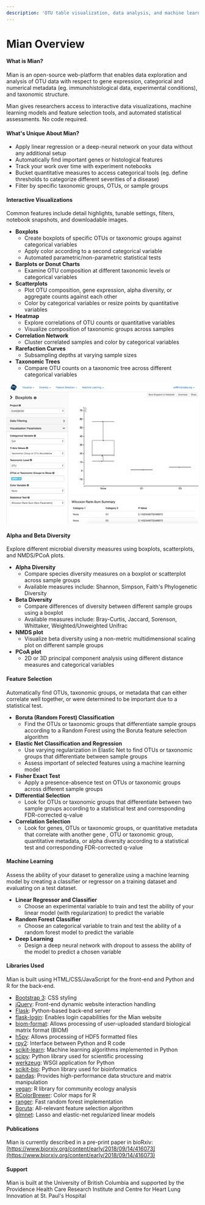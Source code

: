 ```yaml
---
description: 'OTU table visualization, data analysis, and machine learning'
---
```


# Mian Overview

#### What is Mian?

Mian is an open-source web-platform that enables data exploration and analysis of OTU data with respect to gene expression, categorical and numerical metadata \(eg. immunohistological data, experimental conditions\), and taxonomic structure. 

Mian gives researchers access to interactive data visualizations, machine learning models and feature selection tools, and automated statistical assessments. No code required. 

#### What's Unique About Mian?

* Apply linear regression or a deep-neural network on your data without any additional setup
* Automatically find important genes or histological features
* Track your work over time with experiment notebooks
* Bucket quantitative measures to access categorical tools \(eg. define thresholds to categorize different severities of a disease\)
* Filter by specific taxonomic groups, OTUs, or sample groups

#### Interactive Visualizations

Common features include detail highlights, tunable settings, filters, notebook snapshots, and downloadable images. 

* **Boxplots**
  * Create boxplots of specific OTUs or taxonomic groups against categorical variables
  * Apply color according to a second categorical variable
  * Automated parametric/non-parametric statistical tests
* **Barplots or Donut Charts**
  * Examine OTU composition at different taxonomic levels or categorical variables
* **Scatterplots**
  * Plot OTU composition, gene expression, alpha diversity, or aggregate counts against each other
  * Color by categorical variables or resize points by quantitative variables
* **Heatmap**
  * Explore correlations of OTU counts or quantitative variables
  * Visualize composition of taxonomic groups across samples
* **Correlation Network**
  * Cluster correlated samples and color by categorical variables
* **Rarefaction Curves**
  * Subsampling depths at varying sample sizes
* **Taxonomic Trees**
  * Compare OTU counts on a taxonomic tree across different categorical variables

![Boxplot visualization example with automated statistical test result](.gitbook/assets/boxplots.png)

#### Alpha and Beta Diversity

Explore different microbial diversity measures using boxplots, scatterplots, and NMDS/PCoA plots.

* **Alpha Diversity**
  * Compare species diversity measures on a boxplot or scatterplot across sample groups 
  * Available measures include: Shannon, Simpson, Faith's Phylogenetic Diversity
* **Beta Diversity**
  * Compare differences of diversity between different sample groups using a boxplot
  * Available measures include: Bray-Curtis, Jaccard, Sorenson, Whittaker, Weighted/Unweighted Unifrac
* **NMDS plot**
  * Visualize beta diversity using a non-metric multidimensional scaling plot on different sample groups
* **PCoA plot**
  * 2D or 3D principal component analysis using different distance measures and categorical variables

#### Feature Selection <a id="alpha-and-beta-diversity"></a>

Automatically find OTUs, taxonomic groups, or ‌metadata that can either correlate well together, or were determined to be important due to a statistical test.

* **Boruta \(Random Forest\) Classification**
  * Find the OTUs or taxonomic groups that differentiate sample groups according to a Random Forest using the Boruta feature selection algorithm
* **Elastic Net Classification and Regression**
  * Use varying regularization in Elastic Net to find OTUs or taxonomic groups that differentiate between sample groups
  * Assess important of selected features using a machine learning model
* **Fisher Exact Test**
  * Apply a presence-absence test on OTUs or taxonomic groups across different sample groups
* **Differential Selection**
  * Look for OTUs or taxonomic groups that differentiate between two sample groups according to a statistical test and corresponding FDR-corrected q-value
* **Correlation Selection**
  * Look for genes, OTUs or taxonomic groups, or quantitative metadata that correlate with another gene , OTU or taxonomic group, quantitative metadata, or alpha diversity according to a statistical test and corresponding FDR-corrected q-value

#### Machine Learning <a id="alpha-and-beta-diversity"></a>

Assess the ability of your dataset to generalize using a machine learning model by creating a classifier or regressor on a training dataset and evaluating on a test dataset.

* **Linear Regressor and Classifier**
  * Choose an experimental variable to train and test the ability of your linear model \(with regularization\) to predict the variable
* **Random Forest Classifier**
  * Choose an categorical variable to train and test the ability of a random forest model to predict the variable
* **Deep Learning**
  * Design a deep neural network with dropout to assess the ability of the model to predict a chosen variable

#### Libraries Used

Mian is built using HTML/CSS/JavaScript for the front-end and Python and R for the back-end.

* [Bootstrap 3](https://getbootstrap.com/docs/3.3/getting-started/): CSS styling    
* [jQuery](https://jquery.com/): Front-end dynamic website interaction handling    
* [Flask](http://flask.pocoo.org/): Python-based back-end server    
* [flask-login](https://github.com/maxcountryman/flask-login): Enables login capabilities for the Mian website    
* [biom-format](https://github.com/biocore/biom-format): Allows processing of user-uploaded standard biological matrix format \(BIOM\)     
* [h5py](https://github.com/h5py/h5py): Allows processing of HDF5 formatted files    
* [rpy2](https://rpy2.readthedocs.io/): Interface between Python and R code    
* [scikit-learn](https://scikit-learn.org/stable/): Machine learning algorithms implemented in Python    
* [scipy](https://www.scipy.org/): Python library used for scientific processing    
* [werkzeug](https://github.com/pallets/werkzeug): WSGI application for Python    
* [scikit-bio](http://scikit-bio.org/): Python library used for bioinformatics    
* [pandas](https://pandas.pydata.org/): Provides high-performance data structure and matrix manipulation    
* [vegan](https://cran.r-project.org/web/packages/vegan/vegan.pdf): R library for community ecology analysis     
* [RColorBrewer](https://www.rdocumentation.org/packages/RColorBrewer/versions/1.1-2/topics/RColorBrewer): Color maps for R    
* [ranger](https://cran.r-project.org/web/packages/ranger/ranger.pdf): Fast random forest implementation    
* [Boruta](https://cran.r-project.org/web/packages/Boruta/Boruta.pdf): All-relevant feature selection algorithm    
* [glmnet](https://cran.r-project.org/web/packages/glmnet/glmnet.pdf): Lasso and elastic-net regularized linear models    

#### Publications

Mian is currently described in a pre-print paper in bioRxiv: [https://www.biorxiv.org/content/early/2018/09/14/416073](https://www.biorxiv.org/content/early/2018/09/14/416073)

#### Support

Mian is built at the University of British Columbia and supported by the Providence Health Care Research Institute and Centre for Heart Lung Innovation at St. Paul's Hospital


